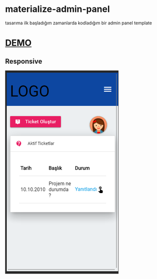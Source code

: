 # materialize-admin-panel

tasarıma ilk başladığım zamanlarda kodladığım bir admin panel template

# [DEMO](https://materialize-admin.c8r.me)


## Responsive

![Screenshot](screenshots/responsive.png)
